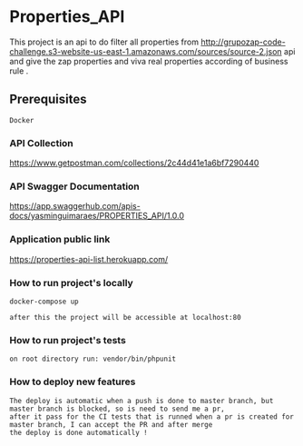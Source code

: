 # Properties_API

This project is an api to do filter all properties from http://grupozap-code-challenge.s3-website-us-east-1.amazonaws.com/sources/source-2.json api and give the zap properties and viva real properties according of business rule .

## Prerequisites

```
Docker
```

### API Collection

https://www.getpostman.com/collections/2c44d41e1a6bf7290440

### API Swagger Documentation

https://app.swaggerhub.com/apis-docs/yasminguimaraes/PROPERTIES_API/1.0.0

### Application public link

https://properties-api-list.herokuapp.com/

### How to run project's locally

```
docker-compose up
```

```
after this the project will be accessible at localhost:80
```

### How to run project's tests

```
on root directory run: vendor/bin/phpunit
```

### How to deploy new features

```
The deploy is automatic when a push is done to master branch, but master branch is blocked, so is need to send me a pr,
after it pass for the CI tests that is runned when a pr is created for master branch, I can accept the PR and after merge
the deploy is done automatically !
```
